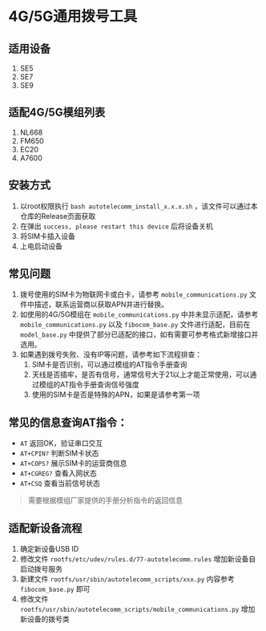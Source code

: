 
# 4G/5G通用拨号工具

## 适用设备

1. SE5
2. SE7
3. SE9

## 适配4G/5G模组列表

1. NL668
2. FM650
3. EC20
4. A7600

## 安装方式

1. 以root权限执行 `bash autotelecomm_install_x.x.x.sh` ，该文件可以通过本仓库的Release页面获取
2. 在弹出 `success, please restart this device` 后将设备关机
3. 将SIM卡插入设备
4. 上电启动设备

## 常见问题

1. 拨号使用的SIM卡为物联网卡或白卡，请参考 `mobile_communications.py` 文件中描述，联系运营商以获取APN并进行替换。
2. 如使用的4G/5G模组在 `mobile_communications.py` 中并未显示适配，请参考 `mobile_communications.py` 以及 `fibocom_base.py` 文件进行适配，目前在 `model_base.py` 中提供了部分已适配的接口，如有需要可参考格式新增接口并选用。
3. 如果遇到拨号失败、没有IP等问题，请参考如下流程排查：
    1. SIM卡是否识别，可以通过模组的AT指令手册查询
    2. 天线是否插牢，是否有信号，通常信号大于21以上才能正常使用，可以通过模组的AT指令手册查询信号强度
    3. 使用的SIM卡是否是特殊的APN，如果是请参考第一项

## 常见的信息查询AT指令：

* `AT` 返回OK，验证串口交互
* `AT+CPIN?` 判断SIM卡状态
* `AT+COPS?` 展示SIM卡的运营商信息
* `AT+CGREG?` 查看入网状态
* `AT+CSQ` 查看当前信号状态

> 需要根据模组厂家提供的手册分析指令的返回信息

## 适配新设备流程

1. 确定新设备USB ID
2. 修改文件 `rootfs/etc/udev/rules.d/77-autotelecomm.rules` 增加新设备自启动拨号服务
3. 新建文件 `rootfs/usr/sbin/autotelecomm_scripts/xxx.py` 内容参考 `fibocom_base.py` 即可
4. 修改文件 `rootfs/usr/sbin/autotelecomm_scripts/mobile_communications.py` 增加新设备的拨号类

